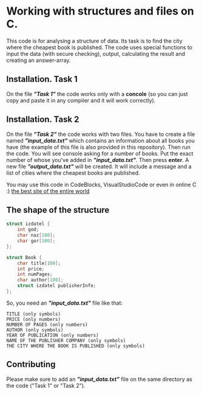 # Working with  structures and files on C.

This code is for analysing a structure of data. Its task is to find the city where the cheapest book is published. 
The code uses special functions to input the data (with secure checking), output, calculating the result and creating an answer-array.



## Installation. Task 1

On the file ***"Task 1"*** the code works only with a **concole** (so you can just copy and paste it in any compiler and it will work correctly).



## Installation. Task 2

On the file ***"Task 2"*** the code works with two files.
You have to create a file named ***"input_data.txt"*** which contains an information about all books you have (the example of this file is also provided in this repository).
Then run the code.
You will see console asking for a number of books. Put the exact number of whose you've added in ***"input_data.txt"***. Then press **enter**.
A new file ***"output_data.txt"*** will be created. It will include a message and a list of cities where the cheapest books are published.

You may use this code in CodeBlocks, VisualStudioCode or even in online C :) [the best site of the entire world](https://www.onlinegdb.com/online_c_compiler)



## The shape of the structure

```c
struct izdatel {
    int god;
    char naz[100];
    char gor[100];
};

struct Book {
    char title[100];
    int price;
    int numPages;
    char author[100];
    struct izdatel publisherInfo;
};
```
So, you need an ***"input_data.txt"*** file like that:
```
TITLE (only symbols)
PRICE (only numbers)
NUMBER OF PAGES (only numbers)
AUTHOR (only symbols)
YEAR OF PUBLICATION (only numbers)
NAME OF THE PUBLISHER COMPANY (only symbols)
THE CITY WHERE THE BOOK IS PUBLISHED (only symbols)

```


## Contributing

Please make sure to add an ***"input_data.txt"*** file on the same directory as the code ("Task 1" or "Task 2").

